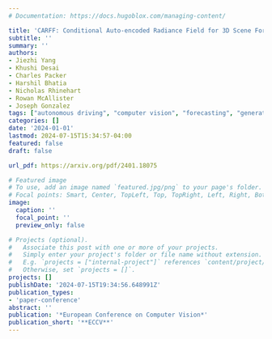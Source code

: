 ```yaml
---
# Documentation: https://docs.hugoblox.com/managing-content/

title: 'CARFF: Conditional Auto-encoded Radiance Field for 3D Scene Forecasting'
subtitle: ''
summary: ''
authors:
- Jiezhi Yang
- Khushi Desai
- Charles Packer
- Harshil Bhatia
- Nicholas Rhinehart
- Rowan McAllister
- Joseph Gonzalez
tags: ["autonomous driving", "computer vision", "forecasting", "generative models", "machine learning", "robotics"]
categories: []
date: '2024-01-01'
lastmod: 2024-07-15T15:34:57-04:00
featured: false
draft: false

url_pdf: https://arxiv.org/pdf/2401.18075

# Featured image
# To use, add an image named `featured.jpg/png` to your page's folder.
# Focal points: Smart, Center, TopLeft, Top, TopRight, Left, Right, BottomLeft, Bottom, BottomRight.
image:
  caption: ''
  focal_point: ''
  preview_only: false

# Projects (optional).
#   Associate this post with one or more of your projects.
#   Simply enter your project's folder or file name without extension.
#   E.g. `projects = ["internal-project"]` references `content/project/deep-learning/index.md`.
#   Otherwise, set `projects = []`.
projects: []
publishDate: '2024-07-15T19:34:56.648991Z'
publication_types:
- 'paper-conference'
abstract: ''
publication: '*European Conference on Computer Vision*'
publication_short: '**ECCV**'
---
```

